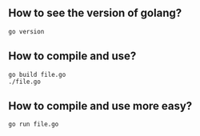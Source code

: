 ## How to see the version of golang?
```
go version
```

## How to compile and use? 
``` 
go build file.go 
./file.go
```

## How to compile and use more easy? 
```
go run file.go
```
